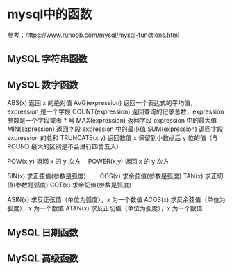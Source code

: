 # mysql中的函数
参考：https://www.runoob.com/mysql/mysql-functions.html

## MySQL 字符串函数



## MySQL 数字函数
ABS(x)                      返回 x 的绝对值
AVG(expression)             返回一个表达式的平均值，expression 是一个字段
COUNT(expression)           返回查询的记录总数，expression 参数是一个字段或者 * 号
MAX(expression)             返回字段 expression 中的最大值
MIN(expression)             返回字段 expression 中的最小值
SUM(expression)             返回字段 expression 的总和
TRUNCATE(x,y)               返回数值 x 保留到小数点后 y 位的值（与 ROUND 最大的区别是不会进行四舍五入）

POW(x,y)                    返回 x 的 y 次方　
POWER(x,y)                  返回 x 的 y 次方　

SIN(x)  求正弦值(参数是弧度)　　
COS(x)  求余弦值(参数是弧度)
TAN(x)  求正切值(参数是弧度)
COT(x)  求余切值(参数是弧度)

ASIN(x) 求反正弦值（单位为弧度），x 为一个数值
ACOS(x) 求反余弦值（单位为弧度），x 为一个数值
ATAN(x) 求反正切值（单位为弧度），x 为一个数值



## MySQL 日期函数


## MySQL 高级函数